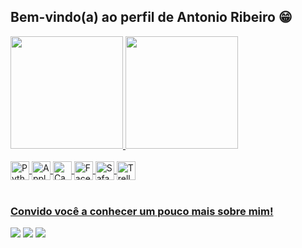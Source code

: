 ## Bem-vindo(a) ao perfil de Antonio Ribeiro 😁

 <div>
   <a href="https://github.com/antoniogribeiro">
   <img height="180em" src="https://github-readme-stats.vercel.app/api?username=antoniogribeiro&show_icons=true&theme=tokyonight&include_all_commits=true&count_private=true"/>
   <img height="180em" src="https://github-readme-stats.vercel.app/api/top-langs/?username=antoniogribeiro&layout=compact&langs_count=6&theme=tokyonight"/>
</div>
    
<div style="display: inline_block"><br>
    <img align="center" alt="Python" height="30" widht="40" src="https://cdn.jsdelivr.net/gh/devicons/devicon/icons/python/python-original.svg" />   
    <img align="center" alt="Apple" height="30" widht="40" src="https://cdn.jsdelivr.net/gh/devicons/devicon/icons/apple/apple-original.svg" />
    <img align="center" alt="Canva" height="30" widht="40" src="https://cdn.jsdelivr.net/gh/devicons/devicon/icons/canva/canva-original.svg" />
    <img align="center" alt="Facebook" height="30" widht="40" src="https://cdn.jsdelivr.net/gh/devicons/devicon/icons/facebook/facebook-plain.svg" />
    <img align="center" alt="Safari" height="30" widht="40" src="https://cdn.jsdelivr.net/gh/devicons/devicon/icons/safari/safari-original.svg" /> 
    <img align="center" alt="Trello" height="30" widht="40" src="https://cdn.jsdelivr.net/gh/devicons/devicon/icons/trello/trello-plain.svg" />
          
          
                
</div>
 
<br>
 
### Convido você a conhecer um pouco mais sobre mim!
 
<div> 
  <a href="https://instagram.com/geovane_aaribeiro" target="_blank"><img src="https://img.shields.io/badge/-Instagram-%23E4405F?style=for-the-badge&logo=instagram&logoColor=white" target="_blank"></a>
  <a href = "mailto:antonio.alves.ribeiro@hotmail.com"><img src="https://img.shields.io/badge/-Hotmail-%23333?style=for-the-badge&logo=Hotmail&logoColor=white" target="_blank"></a>
  <a href="https://www.linkedin.com/in/antonio-ribeiro-2a904726/" target="_blank"><img src="https://img.shields.io/badge/-LinkedIn-%230077B5?style=for-the-badge&logo=linkedin&logoColor=white" target="_blank"></a>
</div>

